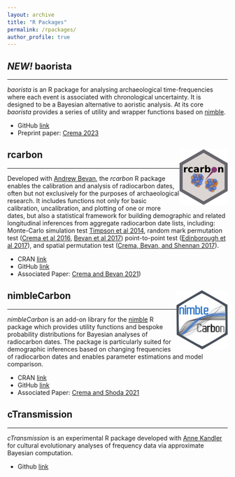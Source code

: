 ```yaml
---
layout: archive
title: "R Packages"
permalink: /rpackages/
author_profile: true
---
```

## _NEW!_ baorista 
---
_baorista_ is an R package for analysing archaeological time-frequencies where each event is associated with chronological uncertainty. It is designed to be a Bayesian alternative to aoristic analysis. At its core _baorista_ provides a series of utility and wrapper functions based on [nimble](https://CRAN.R-project.org/package=nimble). 

* GitHub [link](https://github.com/ercrema/baorista)
* Preprint paper: [Crema 2023](https://osf.io/98qkx/)

## rcarbon <img src="/files/rcarbon.png" align="right" />
---
Developed with [Andrew Bevan](https://www.ucl.ac.uk/archaeology/people/andrew-bevan-professor-spatial-and-comparative-archaeology), the _rcarbon_ R package enables the calibration and analysis of radiocarbon dates, often but not exclusively for the purposes of archaeological research. It includes functions not only for basic calibration, uncalibration, and plotting of one or more dates, but also a statistical framework for building demographic and related longitudinal inferences from aggregate radiocarbon date lists, including: Monte-Carlo simulation test [Timpson et al 2014](https://doi.org/10.1016/j.jas.2014.08.011), random mark permutation test ([Crema et al 2016](https://doi.org/10.1371/journal.pone.0154809), [Bevan et al 2017](https://doi.org/10.1073/pnas.1709190114)) point-to-point test ([Edinborough et al 2017](https://doi.org/10.1073/pnas.1713012114)), and spatial permutation test ([Crema, Bevan, and Shennan 2017](https://doi.org/10.1016/j.jas.2017.09.007)). 

* CRAN [link](https://CRAN.R-project.org/package=rcarbon)
* GitHub [link](https://github.com/ahb108/rcarbon)
* Associated Paper: [Crema and Bevan 2021](https://doi.org/10.1017/RDC.2020.95))

## nimbleCarbon <img src="/files/nimblecarbon.png" align="right"/>
---
_nimbleCarbon_ is an add-on library for the [nimble](https://CRAN.R-project.org/package=nimble) R package which provides utility functions and bespoke probability distributions for Bayesian analyses of radiocarbon dates. The package is particularly suited for demographic inferences based on changing frequencies of radiocarbon dates and enables parameter estimations and model comparison. 


* CRAN [link](https://CRAN.R-project.org/package=nimbleCarbon)
* GitHub [link](https://github.com/ercrema/nimbleCarbon)
* Associated Paper: [Crema and Shoda 2021](https://doi.org/10.1371/journal.pone.0251695)

## cTransmission
---
_cTransmission_ is an experimental R package developed with [Anne Kandler](https://www.eva.mpg.de/ecology/staff/anne-kandler/) for cultural evolutionary analyses of frequency data via approximate Bayesian computation.

* Github [link](https://github.com/ercrema/cTransmission)






